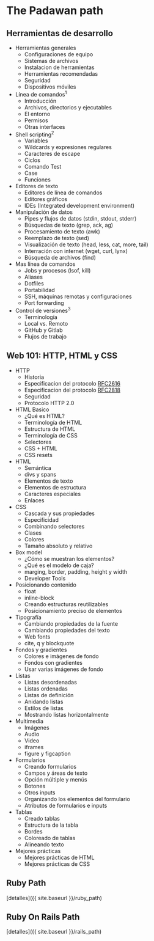 # The Padawan path

## Herramientas de desarrollo
* Herramientas generales
  * Configuraciones de equipo
  * Sistemas de archivos
  * Instalacion de herramientas
  * Herramientas recomendadas
  * Seguridad
  * Dispositivos móviles
* Línea de comandos<sup>1</sup>
  * Introducción
  * Archivos, directorios y ejecutables
  * El entorno
  * Permisos
  * Otras interfaces
* Shell scripting<sup>2</sup>
  * Variables
  * Wildcards y expresiones regulares
  * Caracteres de escape
  * Ciclos
  * Comando Test
  * Case
  * Funciones
* Editores de texto
  * Editores de línea de comandos
  * Editores gráficos
  * IDEs (Integrated development environment)
* Manipulación de datos
  * Pipes y flujos de datos (stdin, stdout, stderr)
  * Búsquedas de texto (grep, ack, ag)
  * Procesamiento de texto (awk)
  * Reemplazo de texto (sed)
  * Visualización de texto (head, less, cat, more, tail)
  * Interración con internet (wget, curl, lynx)
  * Búsqueda de archivos (find)
* Mas línea de comandos
  * Jobs y procesos (lsof, kill)
  * Aliases
  * Dotfiles
  * Portabilidad
  * SSH, máquinas remotas y configuraciones
  * Port forwarding
* Control de versiones<sup>3</sup>
  * Terminología
  * Local vs. Remoto
  * GitHub y Gitlab
  * Flujos de trabajo

## Web 101: HTTP, HTML y CSS
* HTTP
  * Historia
  * Especificacion del protocolo [RFC2616](https://datatracker.ietf.org/doc/html/rfc2616/)
  * Especificacion del protocolo [RFC2818](https://datatracker.ietf.org/doc/html/rfc2818)
  * Seguridad
  * Protocolo HTTP 2.0
* HTML Basico
  * ¿Qué es HTML?
  * Terminología de HTML
  * Estructura de HTML
  * Terminología de CSS
  * Selectores
  * CSS + HTML
  * CSS resets
* HTML
  * Semántica
  * divs y spans
  * Elementos de texto
  * Elementos de estructura
  * Caracteres especiales
  * Enlaces
* CSS
  * Cascada y sus propiedades
  * Especificidad
  * Combinando selectores
  * Clases
  * Colores
  * Tamaño absoluto y relativo
* Box model
  * ¿Cómo se muestran los elementos?
  * ¿Qué es el modelo de caja?
  * marging, border, padding, height y width
  * Developer Tools
* Posicionando contenido
  * float
  * inline-block
  * Creando estructuras reutilizables
  * Posicionamiento preciso de elementos
* Tipografía
  * Cambiando propiedades de la fuente
  * Cambiando propiedades del texto
  * Web fonts
  * cite, q y blockquote
* Fondos y gradientes
  * Colores e imágenes de fondo
  * Fondos con gradientes
  * Usar varias imágenes de fondo
* Listas
  * Listas desordenadas
  * Listas ordenadas
  * Listas de definición
  * Anidando listas
  * Estilos de listas
  * Mostrando listas horizontalmente
* Multimedia
  * Imágenes
  * Audio
  * Video
  * iframes
  * figure y figcaption
* Formularios
  * Creando formularios
  * Campos y áreas de texto
  * Opción múltiple y menús
  * Botones
  * Otros inputs
  * Organizando los elementos del formulario
  * Atributos de formularios e inputs
* Tablas
  * Creado tablas
  * Estructura de la tabla
  * Bordes
  * Coloreado de tablas
  * Alineando texto
* Mejores prácticas
  * Mejores prácticas de HTML
  * Mejores prácticas de CSS

## Ruby Path

[detalles]({{ site.baseurl }}/ruby_path)

## Ruby On Rails Path

[detalles]({{ site.baseurl }}/rails_path)

